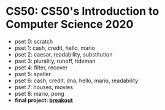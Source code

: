 # CS50: CS50's Introduction to Computer Science 2020
- pset 0: scratch
- pset 1: cash, credit, hello, mario
- pset 2: caesar, readability, substitution
- pset 3: plurality, runoff, tideman
- pset 4: filter, recover
- pset 5: speller
- pset 6: cash, credit, dna, hello, mario, readability
- pset 7: houses, movies
- pset 8: mario, pong
- **final project: [breakout](https://youtu.be/ACfvfy7zuTs)**
